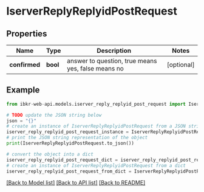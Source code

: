 # IserverReplyReplyidPostRequest


## Properties

Name | Type | Description | Notes
------------ | ------------- | ------------- | -------------
**confirmed** | **bool** | answer to question, true means yes, false means no | [optional] 

## Example

```python
from ibkr-web-api.models.iserver_reply_replyid_post_request import IserverReplyReplyidPostRequest

# TODO update the JSON string below
json = "{}"
# create an instance of IserverReplyReplyidPostRequest from a JSON string
iserver_reply_replyid_post_request_instance = IserverReplyReplyidPostRequest.from_json(json)
# print the JSON string representation of the object
print(IserverReplyReplyidPostRequest.to_json())

# convert the object into a dict
iserver_reply_replyid_post_request_dict = iserver_reply_replyid_post_request_instance.to_dict()
# create an instance of IserverReplyReplyidPostRequest from a dict
iserver_reply_replyid_post_request_from_dict = IserverReplyReplyidPostRequest.from_dict(iserver_reply_replyid_post_request_dict)
```
[[Back to Model list]](../README.md#documentation-for-models) [[Back to API list]](../README.md#documentation-for-api-endpoints) [[Back to README]](../README.md)


